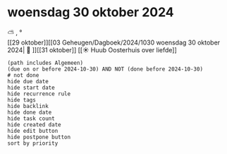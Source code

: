 # woensdag 30 oktober 2024

⛅ , °<br>[[29 oktober]][[03 Geheugen/Dagboek/2024/1030 woensdag 30 oktober 2024| 📓 ]][[31 oktober]]
[[☀️ Huub Oosterhuis over liefde]]
```tasks
(path includes Algemeen)
(due on or before 2024-10-30) AND NOT (done before 2024-10-30)
# not done
hide due date
hide start date
hide recurrence rule
hide tags
hide backlink
hide done date
hide task count
hide created date
hide edit button
hide postpone button 
sort by priority 
```

|     |   |
| --- | ---  |